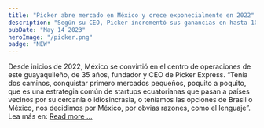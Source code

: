 ```yaml
---
title: "Picker abre mercado en México y crece exponecialmente en 2022"
description: "Según su CEO, Picker incrementó sus ganancias en hasta 10 veces en 2022. La empresa ha tenido un crecimiento de envíos superiores a los 50.000 por mes."
pubDate: "May 14 2023"
heroImage: "/picker.png"
badge: "NEW"
---
```


Desde inicios de 2022, México se convirtió en el centro de operaciones de este guayaquileño, de 35 años, fundador y CEO de Picker Express. “Tenía dos caminos, conquistar primero mercados pequeños, poquito a poquito, que es una estrategia común de startups ecuatorianas que pasan a países vecinos por su cercanía o idiosincrasia, o teníamos las opciones de Brasil o México, nos decidimos por México, por obvias razones, como el lenguaje”.
Lea más en:
<a href="https://www.forbes.com.ec/negocios/picker-lanza-una-ronda-us-2-millones-ajusta-mira-eeuu-n33609">Read more ...</a>